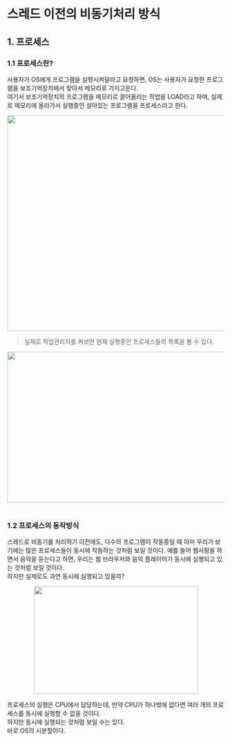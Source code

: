 # 스레드 이전의 비동기처리 방식

## 1. 프로세스
### 1.1 프로세스란?
사용자가 OS에게 프로그램을 실행시켜달라고 요청하면, OS는 사용자가 요청한 프로그램을 보조기억장치에서 찾아서 메모리로 가지고온다.    
여기서 보조기억장치의 프로그램을 메모리로 끌어올리는 작업을 LOAD라고 하며, 실제로 메모리에 올라가서 실행중인 살아있는 프로그램을 프로세스라고 한다.

<div align="center">
  <img src="https://user-images.githubusercontent.com/84266499/154540567-fe8eec7e-95ac-4e85-acaf-d6bf5799ac8a.png" width="760" height="500"/>
</div>

> 실제로 작업관리자를 켜보면 현재 실행중인 프로세스들의 목록을 볼 수 있다.

<div align="center">
  <img src="https://user-images.githubusercontent.com/84266499/154543688-6a445bfd-291f-49d2-a937-80e3c1469761.png" width="600" height="350"/>
</div>

<br>

### 1.2 프로세스의 동작방식
스레드로 비동기를 처리하기 이전에도, 다수의 프로그램이 작동중일 때 아마 우리가 보기에는 많은 프로세스들이 동시에 작동하는 것처럼 보일 것이다. 예를 들어 웹서핑을 하면서 음악을 듣는다고 하면, 우리는 웹 브라우저와 음악 플레이어가 동시에 실행되고 있는 것처럼 보일 것이다.     
하지만 실제로도 과연 동시에 실행되고 있을까?   

<div align="center">
  <img src="https://user-images.githubusercontent.com/84266499/154544683-84223404-81e5-487f-a8aa-6740e01f2e54.png" width="380" height="250"/>
</div>


프로세스의 실행은 CPU에서 담당하는데, 만약 CPU가 하나밖에 없다면 여러 개의 프로세스를 동시에 실행할 수 없을 것이다.   
하지만 동시에 실행되는 것처럼 보일 수는 있다.    
바로 OS의 <span style="font-weight:bold color:red">시분할</span>이다.
